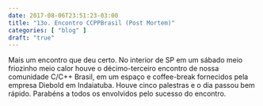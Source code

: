 ```yaml
---
date: 2017-08-06T23:51:23-03:00
title: "13o. Encontro CCPPBrasil (Post Mortem)"
categories: [ "blog" ]
draft: "true"
---
```

Mais um encontro que deu certo. No interior de SP em um sábado meio friozinho meio calor houve o décimo-terceiro encontro de nossa comunidade C/C++ Brasil, em um espaço e coffee-break fornecidos pela empresa Diebold em Indaiatuba. Houve cinco palestras e o dia passou bem rápido. Parabéns a todos os envolvidos pelo sucesso do encontro.
